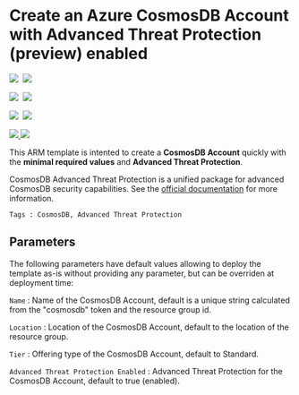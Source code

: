 # Create an Azure CosmosDB Account with Advanced Threat Protection (preview) enabled

<IMG SRC="https://azbotstorage.blob.core.windows.net/badges/201-cosmosdb-advanced-threat-protection-create-account/PublicLastTestDate.svg" />&nbsp;
<IMG SRC="https://azbotstorage.blob.core.windows.net/badges/201-cosmosdb-advanced-threat-protection-create-account/PublicDeployment.svg" />&nbsp;

<IMG SRC="https://azbotstorage.blob.core.windows.net/badges/201-cosmosdb-advanced-threat-protection-create-account/FairfaxLastTestDate.svg" />&nbsp;
<IMG SRC="https://azbotstorage.blob.core.windows.net/badges/201-cosmosdb-advanced-threat-protection-create-account/FairfaxDeployment.svg" />&nbsp;

<IMG SRC="https://azbotstorage.blob.core.windows.net/badges/201-cosmosdb-advanced-threat-protection-create-account/BestPracticeResult.svg" />&nbsp;
<IMG SRC="https://azbotstorage.blob.core.windows.net/badges/201-cosmosdb-advanced-threat-protection-create-account/CredScanResult.svg" />&nbsp;

<a href="https://portal.azure.com/#create/Microsoft.Template/uri/https%3A%2F%2Fraw.githubusercontent.com%2FAzure%2Fazure-quickstart-templates%2Fmaster%2F201-cosmosdb-advanced-threat-protection-create-account%2Fazuredeploy.json" target="_blank">
    <img src="http://azuredeploy.net/deploybutton.png"/>
</a>
<a href="http://armviz.io/#/?load=https://raw.githubusercontent.com/Azure/azure-quickstart-templates/master/201-cosmosdb-advanced-threat-protection-create-account/azuredeploy.json" target="_blank">
    <img src="http://armviz.io/visualizebutton.png"/>
</a>

This ARM template is intented to create a **CosmosDB Account** quickly with the **minimal required values** and **Advanced Threat Protection**.

CosmosDB Advanced Threat Protection is a unified package for advanced CosmosDB security capabilities. See the [official documentation]( https://go.microsoft.com/fwlink/?linkid=2097603) for more information.

`Tags : CosmosDB, Advanced Threat Protection`

## Parameters
The following parameters have default values allowing to deploy the template as-is without providing any parameter, but can be overriden at deployment time:

`Name` : Name of the CosmosDB Account, default is a unique string calculated from the "cosmosdb" token and the resource group id.  

`Location` : Location of the CosmosDB Account, default to the location of the resource group.  

`Tier` : Offering type of the CosmosDB Account, default to Standard.

`Advanced Threat Protection Enabled` : Advanced Threat Protection for the CosmosDB Account, default to true (enabled).

